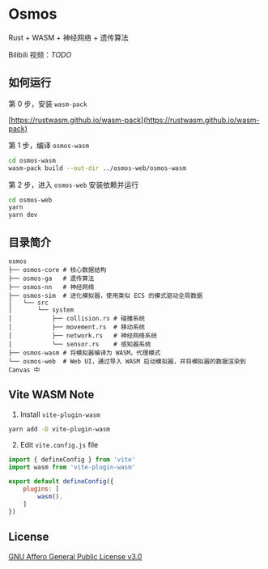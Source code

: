 # Osmos

Rust + WASM + 神经网络 + 遗传算法

Bilibili 视频：*TODO*

## 如何运行

第 0 步，安装 `wasm-pack`

[https://rustwasm.github.io/wasm-pack](https://rustwasm.github.io/wasm-pack)

第 1 步，编译 `osmos-wasm`

```bash
cd osmos-wasm
wasm-pack build --out-dir ../osmos-web/osmos-wasm
```

第 2 步，进入 `osmos-web` 安装依赖并运行

```bash
cd osmos-web
yarn
yarn dev
```

## 目录简介

```
osmos
├── osmos-core # 核心数据结构
├── osmos-ga   # 遗传算法
├── osmos-nn   # 神经网络
├── osmos-sim  # 进化模拟器，使用类似 ECS 的模式驱动全局数据
│   └── src
│       └── system
│           ├── collision.rs # 碰撞系统
│           ├── movement.rs  # 移动系统
│           ├── network.rs   # 神经网络系统
│           └── sensor.rs    # 感知器系统
├── osmos-wasm # 将模拟器编译为 WASM，代理模式
└── osmos-web  # Web UI，通过导入 WASM 启动模拟器，并将模拟器的数据渲染到 Canvas 中
```

## Vite WASM Note

1. Install `vite-plugin-wasm`

```bash
yarn add -D vite-plugin-wasm
```

2. Edit `vite.config.js` file

```js
import { defineConfig } from 'vite'
import wasm from 'vite-plugin-wasm'

export default defineConfig({
    plugins: [
        wasm(),
    ]
})
```

## License

[GNU Affero General Public License v3.0](https://choosealicense.com/licenses/agpl-3.0)
